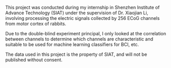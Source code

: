 This project was conducted during my internship in Shenzhen Institute of Advance Technology (SIAT) under the supervision
of Dr. Xiaojian Li, involving processing the electric signals collected by 256 ECoG channels
from motor cortex of rabbits.

Due to the double-blind experiment principal, I only looked at the correlation between channels
to determine which channels are characteristic and suitable to be used for machine learning classifiers for BCI, etc.

The data used in this project is the property of SIAT, and will not be published without consent.

